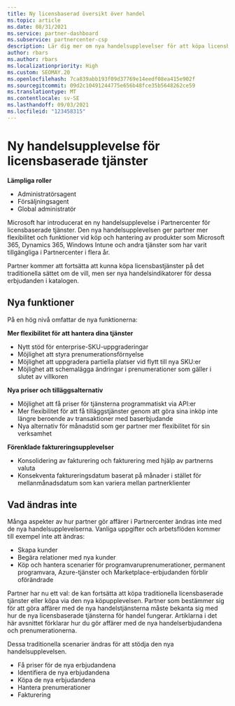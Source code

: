 ```yaml
---
title: Ny licensbaserad översikt över handel
ms.topic: article
ms.date: 08/31/2021
ms.service: partner-dashboard
ms.subservice: partnercenter-csp
description: Lär dig mer om nya handelsupplevelser för att köpa licensbaserade onlinetjänster.
author: rbars
ms.author: rbars
ms.localizationpriority: High
ms.custom: SEOMAY.20
ms.openlocfilehash: 7ca839abb193f09d37769e14eedf08ea415e902f
ms.sourcegitcommit: 09d2c10491244775e656b48fce35b5648262ce59
ms.translationtype: MT
ms.contentlocale: sv-SE
ms.lasthandoff: 09/03/2021
ms.locfileid: "123458315"
---
```

# <a name="new-commerce-experience-for-license-based-services"></a>Ny handelsupplevelse för licensbaserade tjänster

**Lämpliga roller**

- Administratörsagent
- Försäljningsagent
- Global administratör

Microsoft har introducerat en ny handelsupplevelse i Partnercenter för licensbaserade tjänster. Den nya handelsupplevelsen ger partner mer flexibilitet och funktioner vid köp och hantering av produkter som Microsoft 365, Dynamics 365, Windows Intune och andra tjänster som har varit tillgängliga i Partnercenter i flera år.

Partner kommer att fortsätta att kunna köpa licensbastjänster på det traditionella  sättet om de vill, men ser nya handelsindikatorer för dessa erbjudanden i katalogen.

## <a name="new-capabilities"></a>Nya funktioner

På en hög nivå omfattar de nya funktionerna:

**Mer flexibilitet för att hantera dina tjänster**

- Nytt stöd för enterprise-SKU-uppgraderingar
- Möjlighet att styra prenumerationsförnyelse
- Möjlighet att uppgradera partiella platser vid flytt till nya SKU:er
- Möjlighet att schemalägga ändringar i prenumerationer som gäller i slutet av villkoren

**Nya priser och tilläggsalternativ**

- Möjlighet att få priser för tjänsterna programmatiskt via API:er
- Mer flexibilitet för att få tilläggstjänster genom att göra sina inköp inte längre beroende av transaktioner med baserbjudande
- Nya alternativ för månadstid som ger partner mer flexibilitet för sin verksamhet

**Förenklade faktureringsupplevelser**

- Konsolidering av fakturering och fakturering med hjälp av partnerns valuta
- Konsekventa faktureringsdatum baserat på månader i stället för mellanmånadsdatum som kan variera mellan partnerklienter

## <a name="what-isnt-changing"></a>Vad ändras inte

Många aspekter av hur partner gör affärer i Partnercenter ändras inte med de nya handelsupplevelserna. Vanliga uppgifter och arbetsflöden kommer till exempel inte att ändras:

- Skapa kunder
- Begära relationer med nya kunder
- Köp och hantera scenarier för programvaruprenumerationer, permanent programvara, Azure-tjänster och Marketplace-erbjudanden förblir oförändrade

Partner har nu ett val: de kan fortsätta att köpa traditionella licensbaserade tjänster eller köpa via den nya köpupplevelsen. Partner som bestämmer sig för att göra affärer med de nya handelstjänsterna måste bekanta sig med hur de nya licensbaserade tjänsterna för handel fungerar. Artiklarna i det här avsnittet förklarar hur du gör affärer med de nya handelserbjudandena och prenumerationerna.

Dessa traditionella scenarier ändras för att stödja den nya handelsupplevelsen.

- Få priser för de nya erbjudandena
- Identifiera de nya erbjudandena
- Köpa de nya erbjudandena
- Hantera prenumerationer
- Fakturering
